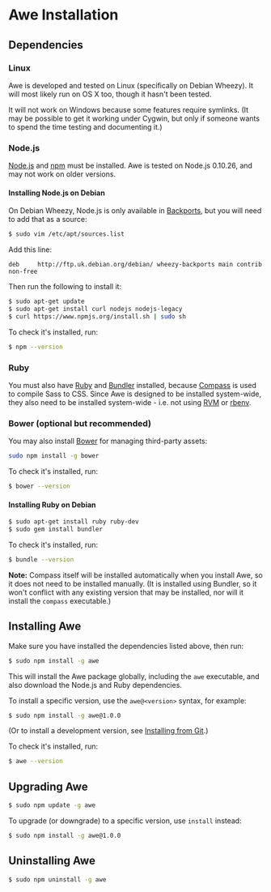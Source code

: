 # Awe Installation

## Dependencies

### Linux

Awe is developed and tested on Linux (specifically on Debian Wheezy). It will most likely run on OS X too, though it hasn't been tested.

It will not work on Windows because some features require symlinks. (It may be possible to get it working under Cygwin, but only if someone wants to spend the time testing and documenting it.)

### Node.js

[Node.js](http://nodejs.org/) and [npm](https://www.npmjs.org/) must be installed. Awe is tested on Node.js 0.10.26, and may not work on older versions.

#### Installing Node.js on Debian

On Debian Wheezy, Node.js is only available in [Backports](http://backports.debian.org/), but you will need to add that as a source:

```bash
$ sudo vim /etc/apt/sources.list
```

Add this line:

```
deb     http://ftp.uk.debian.org/debian/ wheezy-backports main contrib non-free
```

Then run the following to install it:

```bash
$ sudo apt-get update
$ sudo apt-get install curl nodejs nodejs-legacy
$ curl https://www.npmjs.org/install.sh | sudo sh
```

To check it's installed, run:

```bash
$ npm --version
```

### Ruby

You must also have [Ruby](https://www.ruby-lang.org/) and [Bundler](http://bundler.io/) installed, because [Compass](http://compass-style.org/) is used to compile Sass to CSS. Since Awe is designed to be installed system-wide, they also need to be installed system-wide - i.e. not using [RVM](https://rvm.io/) or [rbenv](https://github.com/sstephenson/rbenv).

### Bower (optional but recommended)

You may also install [Bower](http://bower.io/) for managing third-party assets:

```bash
sudo npm install -g bower
```

To check it's installed, run:

```bash
$ bower --version
```

#### Installing Ruby on Debian

```bash
$ sudo apt-get install ruby ruby-dev
$ sudo gem install bundler
```

To check it's installed, run:

```bash
$ bundle --version
```

**Note:** Compass itself will be installed automatically when you install Awe, so it does not need to be installed manually. (It is installed using Bundler, so it won't conflict with any existing version that may be installed, nor will it install the `compass` executable.)

## Installing Awe

Make sure you have installed the dependencies listed above, then run:

```bash
$ sudo npm install -g awe
```

This will install the Awe package globally, including the `awe` executable, and also download the Node.js and Ruby dependencies.

To install a specific version, use the `awe@<version>` syntax, for example:

```bash
$ sudo npm install -g awe@1.0.0
```

(Or to install a development version, see [Installing from Git](installing-from-git.md).)

To check it's installed, run:

```bash
$ awe --version
```

## Upgrading Awe

```bash
$ sudo npm update -g awe
```

To upgrade (or downgrade) to a specific version, use `install` instead:

```bash
$ sudo npm install -g awe@1.0.0
```

## Uninstalling Awe

```bash
$ sudo npm uninstall -g awe
```
